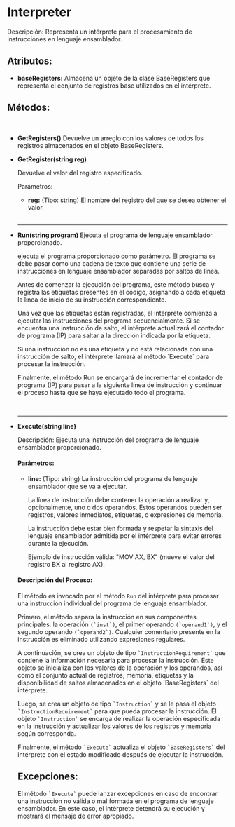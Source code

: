 <body>
    <h1>Interpreter</h1>
    <p>Descripción: Representa un intérprete para el procesamiento de instrucciones en lenguaje ensamblador.</p>
    <h2>Atributos:</h2>
    <ul>
        <li>
            <p><strong>baseRegisters:</strong> Almacena un objeto de la clase BaseRegisters que representa el conjunto de registros base utilizados en el intérprete.</p>
        </li>
    </ul>
    <h2>Métodos:</h2>
    <ul><br>
        <li>
            <p><strong>GetRegisters()</strong> Devuelve un arreglo con los valores de todos los registros almacenados en el objeto BaseRegisters.</p>
        </li>
        <li>
            <strong>GetRegister(string reg)</strong>
            <p>Devuelve el valor del registro especificado.</p>
            <p>Parámetros:</p>
            <ul>
                <li><strong>reg:</strong> (Tipo: string) El nombre del registro del que se desea obtener el valor.</li>
            </ul>
        </li><br><hr>
        <li>
            <p><strong>Run(string program)</strong> Ejecuta el programa de lenguaje ensamblador proporcionado.</p>
            <p>ejecuta el programa proporcionado como parámetro. El programa se debe pasar como una cadena de texto que contiene una serie de instrucciones en lenguaje ensamblador separadas por saltos de línea.</p>
            <p>Antes de comenzar la ejecución del programa, este método busca y registra las etiquetas presentes en el código, asignando a cada etiqueta la línea de inicio de su instrucción correspondiente.</p>
            <p>Una vez que las etiquetas están registradas, el intérprete comienza a ejecutar las instrucciones del programa secuencialmente. Si se encuentra una instrucción de salto, el intérprete actualizará el contador de programa (IP) para saltar a la dirección indicada por la etiqueta.</p>
            <p>Si una instrucción no es una etiqueta y no está relacionada con una instrucción de salto, el intérprete llamará al método `Execute` para procesar la instrucción.</p>
            <p>Finalmente, el método Run se encargará de incrementar el contador de programa (IP) para pasar a la siguiente línea de instrucción y continuar el proceso hasta que se haya ejecutado todo el programa.</p>
        </li><br><hr>
        <li>
            <strong>Execute(string line)</strong>
    <p>Descripción: Ejecuta una instrucción del programa de lenguaje ensamblador proporcionado.</p>
    <h4>Parámetros:</h4>
    <ul>
        <li>
            <p><strong>line:</strong>
            (Tipo: string) La instrucción del programa de lenguaje ensamblador que se va a ejecutar.</p>
            <p>La línea de instrucción debe contener la operación a realizar y, opcionalmente, uno o dos operandos. Estos operandos pueden ser registros, valores inmediatos, etiquetas, o expresiones de memoria.</p>
            <p>La instrucción debe estar bien formada y respetar la sintaxis del lenguaje ensamblador admitida por el intérprete para evitar errores durante la ejecución.</p>
            <p>Ejemplo de instrucción válida: "MOV AX, BX" (mueve el valor del registro BX al registro AX).</p>
        </li>
    </ul>
    <h4>Descripción del Proceso:</h4>
    <p>El método es invocado por el método <code>Run</code> del intérprete para procesar una instrucción individual del programa de lenguaje ensamblador.</p>
    <p>Primero, el método separa la instrucción en sus componentes principales: la operación <code>(`inst`)</code>, el primer operando <code>(`operand1`)</code>, y el segundo operando <code>(`operand2`)</code>. Cualquier comentario presente en la instrucción es eliminado utilizando expresiones regulares.</p>
    <p>A continuación, se crea un objeto de tipo <code>`InstructionRequirement`</code> que contiene la información necesaria para procesar la instrucción. Este objeto se inicializa con los valores de la operación y los operandos, así como el conjunto actual de registros, memoria, etiquetas y la disponibilidad de saltos almacenados en el objeto `BaseRegisters` del intérprete.</p>
    <p>Luego, se crea un objeto de tipo <code>`Instruction`</code> y se le pasa el objeto <code>`InstructionRequirement`</code> para que pueda procesar la instrucción. El objeto <code>`Instruction`</code> se encarga de realizar la operación especificada en la instrucción y actualizar los valores de los registros y memoria según corresponda.</p>
    <p>Finalmente, el método <code>`Execute`</code> actualiza el objeto <code>`BaseRegisters`</code> del intérprete con el estado modificado después de ejecutar la instrucción.</p>
    <h2>Excepciones:</h2>
    <p>El método <code>`Execute`</code> puede lanzar excepciones en caso de encontrar una instrucción no válida o mal formada en el programa de lenguaje ensamblador. En este caso, el intérprete detendrá su ejecución y mostrará el mensaje de error apropiado.</p>
        </li>
    </ul>
</body>